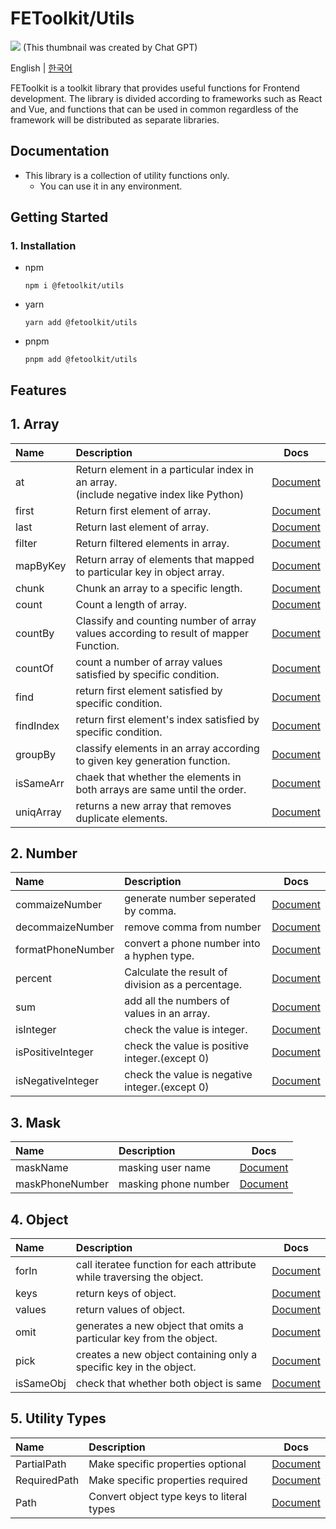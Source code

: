 # FEToolkit/Utils

![](https://fejumvuajiwc28287693.gcdn.ntruss.com/fetoolkit/fetoolkit_thumbnail.png)
(This thumbnail was created by Chat GPT)

English | [한국어](https://github.com/minwoo129/fetoolkit/tree/master/packages/utils/README_kr.md)

FEToolkit is a toolkit library that provides useful functions for Frontend development. The library is divided according to frameworks such as React and Vue, and functions that can be used in common regardless of the framework will be distributed as separate libraries.

## Documentation

- This library is a collection of utility functions only.
  - You can use it in any environment.

## Getting Started

### 1. Installation

- npm
  ```
  npm i @fetoolkit/utils
  ```
- yarn
  ```
  yarn add @fetoolkit/utils
  ```
- pnpm
  ```
  pnpm add @fetoolkit/utils
  ```

## Features

## 1. Array

| Name      | Description                                                                               |                                                   Docs                                                    |
| :-------- | :---------------------------------------------------------------------------------------- | :-------------------------------------------------------------------------------------------------------: |
| at        | Return element in a particular index in an array.<br>(include negative index like Python) |                                     [Document](./docs/en/array_at.md)                                     |
| first     | Return first element of array.                                                            |                                   [Document](./docs/en/array_first.md)                                    |
| last      | Return last element of array.                                                             |                                    [Document](./docs/en/array_last.md)                                    |
| filter    | Return filtered elements in array.                                                        |  [Document](https://github.com/minwoo129/fetoolkit/tree/master/packages/utils/src/docs/array/filter.md)   |
| mapByKey  | Return array of elements that mapped to particular key in object array.                   | [Document](https://github.com/minwoo129/fetoolkit/tree/master/packages/utils/src/docs/array/mapByKey.md)  |
| chunk     | Chunk an array to a specific length.                                                      |   [Document](https://github.com/minwoo129/fetoolkit/tree/master/packages/utils/src/docs/array/chunk.md)   |
| count     | Count a length of array.                                                                  |   [Document](https://github.com/minwoo129/fetoolkit/tree/master/packages/utils/src/docs/array/count.md)   |
| countBy   | Classify and counting number of array values according to result of mapper Function.      |  [Document](https://github.com/minwoo129/fetoolkit/tree/master/packages/utils/src/docs/array/countBy.md)  |
| countOf   | count a number of array values satisfied by specific condition.                           |  [Document](https://github.com/minwoo129/fetoolkit/tree/master/packages/utils/src/docs/array/countOf.md)  |
| find      | return first element satisfied by specific condition.                                     |   [Document](https://github.com/minwoo129/fetoolkit/tree/master/packages/utils/src/docs/array/find.md)    |
| findIndex | return first element's index satisfied by specific condition.                             | [Document](https://github.com/minwoo129/fetoolkit/tree/master/packages/utils/src/docs/array/findIndex.md) |
| groupBy   | classify elements in an array according to given key generation function.                 |  [Document](https://github.com/minwoo129/fetoolkit/tree/master/packages/utils/src/docs/array/groupBy.md)  |
| isSameArr | chaek that whether the elements in both arrays are same until the order.                  | [Document](https://github.com/minwoo129/fetoolkit/tree/master/packages/utils/src/docs/array/isSameArr.md) |
| uniqArray | returns a new array that removes duplicate elements.                                      | [Document](https://github.com/minwoo129/fetoolkit/tree/master/packages/utils/src/docs/array/uniqArray.md) |

## 2. Number

| Name              | Description                                       |                                                        Docs                                                        |
| :---------------- | :------------------------------------------------ | :----------------------------------------------------------------------------------------------------------------: |
| commaizeNumber    | generate number seperated by comma.               |  [Document](https://github.com/minwoo129/fetoolkit/tree/master/packages/utils/src/docs/number/commaizeNumber.md)   |
| decommaizeNumber  | remove comma from number                          | [Document](https://github.com/minwoo129/fetoolkit/tree/master/packages/utils/src/docs/number/decommaizeNumber.md)  |
| formatPhoneNumber | convert a phone number into a hyphen type.        | [Document](https://github.com/minwoo129/fetoolkit/tree/master/packages/utils/src/docs/number/formatPhoneNumber.md) |
| percent           | Calculate the result of division as a percentage. |      [Document](https://github.com/minwoo129/fetoolkit/tree/master/packages/utils/src/docs/number/percent.md)      |
| sum               | add all the numbers of values in an array.        |        [Document](https://github.com/minwoo129/fetoolkit/tree/master/packages/utils/src/docs/number/sum.md)        |
| isInteger         | check the value is integer.                       |     [Document](https://github.com/minwoo129/fetoolkit/tree/master/packages/utils/src/docs/number/isInteger.md)     |
| isPositiveInteger | check the value is positive integer.(except 0)    | [Document](https://github.com/minwoo129/fetoolkit/tree/master/packages/utils/src/docs/number/isPositiveInteger.md) |
| isNegativeInteger | check the value is negative integer.(except 0)    | [Document](https://github.com/minwoo129/fetoolkit/tree/master/packages/utils/src/docs/number/isNegativeInteger.md) |

## 3. Mask

| Name            | Description          |                                                  Docs                                                   |
| :-------------- | :------------------- | :-----------------------------------------------------------------------------------------------------: |
| maskName        | masking user name    | [Document](https://github.com/minwoo129/fetoolkit/tree/master/packages/utils/src/docs/mask/maskName.md) |
| maskPhoneNumber | masking phone number | [Document](https://github.com/minwoo129/fetoolkit/tree/master/packages/utils/src/docs/mask/maskName.md) |

## 4. Object

| Name      | Description                                                            |                                                    Docs                                                    |
| :-------- | :--------------------------------------------------------------------- | :--------------------------------------------------------------------------------------------------------: |
| forIn     | call iteratee function for each attribute while traversing the object. |   [Document](https://github.com/minwoo129/fetoolkit/tree/master/packages/utils/src/docs/object/forIn.md)   |
| keys      | return keys of object.                                                 |   [Document](https://github.com/minwoo129/fetoolkit/tree/master/packages/utils/src/docs/object/keys.md)    |
| values    | return values of object.                                               |  [Document](https://github.com/minwoo129/fetoolkit/tree/master/packages/utils/src/docs/object/values.md)   |
| omit      | generates a new object that omits a particular key from the object.    |   [Document](https://github.com/minwoo129/fetoolkit/tree/master/packages/utils/src/docs/object/omit.md)    |
| pick      | creates a new object containing only a specific key in the object.     |   [Document](https://github.com/minwoo129/fetoolkit/tree/master/packages/utils/src/docs/object/pick.md)    |
| isSameObj | check that whether both object is same                                 | [Document](https://github.com/minwoo129/fetoolkit/tree/master/packages/utils/src/docs/object/isSameObj.md) |

## 5. Utility Types

| Name         | Description                               |                                                     Docs                                                     |
| :----------- | :---------------------------------------- | :----------------------------------------------------------------------------------------------------------: |
| PartialPath  | Make specific properties optional         | [Document](https://github.com/minwoo129/fetoolkit/tree/master/packages/utils/src/docs/types/partialPath.md)  |
| RequiredPath | Make specific properties required         | [Document](https://github.com/minwoo129/fetoolkit/tree/master/packages/utils/src/docs/types/requiredPath.md) |
| Path         | Convert object type keys to literal types |     [Document](https://github.com/minwoo129/fetoolkit/tree/master/packages/utils/src/docs/types/path.md)     |
